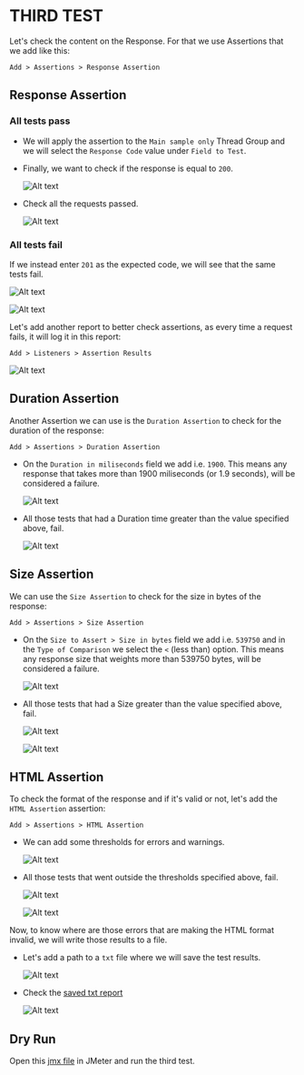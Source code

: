 # THIRD TEST

Let's check the content on the Response. For that we use Assertions that we add like this:

`Add > Assertions > Response Assertion`

## Response Assertion

### All tests pass
- We will apply the assertion to the `Main sample only` Thread Group and we will select the `Response Code` value under `Field to Test`.
- Finally, we want to check if the response is equal to `200`.

    ![Alt text](/images/assertions/Assertions_UsersRequest_1.png "Add an Assertion")

- Check all the requests passed.

    ![Alt text](/images/assertions/Assertions_UsersRequest_2.png "Check all tests passed")
 

### All tests fail

If we instead enter `201` as the expected code, we will see that the same tests fail.

![Alt text](/images/assertions/Assertions_UsersRequest_3.png "Update the expected Response Code")

![Alt text](/images/assertions/Assertions_UsersRequest_4.png "Check all tests failed")

Let's add another report to better check assertions, as every time a request fails, it will log it in this report:

`Add > Listeners > Assertion Results`

![Alt text](/images/assertions/Assertions_UsersRequest_5.png "Check the Assertion Results report")

## Duration Assertion

Another Assertion we can use is the `Duration Assertion` to check for the duration of the response:

`Add > Assertions > Duration Assertion`

- On the `Duration in miliseconds` field we add i.e. `1900`. This means any response that takes more than 1900 miliseconds (or 1.9 seconds), will be considered a failure.

    ![Alt text](/images/assertions/Assertions_UsersRequest_8.png "Add an expected duration on the Duration report")

- All those tests that had a Duration time greater than the value specified above, fail.

    ![Alt text](/images/assertions/Assertions_UsersRequest_7.png "Check the results")

## Size Assertion
We can use the `Size Assertion` to check for the size in bytes of the response:

`Add > Assertions > Size Assertion`

- On the `Size to Assert > Size in bytes` field we add i.e. `539750` and in the `Type of Comparison` we select the `<` (less than) option. This means any response size that weights more than 539750 bytes, will be considered a failure.

    ![Alt text](/images/assertions/Assertions_UsersRequest_9.png "Add an expected size on the Size Assertion report")

- All those tests that had a Size greater than the value specified above, fail.

    ![Alt text](/images/assertions/Assertions_UsersRequest_10.png "Check the results")

    ![Alt text](/images/assertions/Assertions_UsersRequest_11.png "Check the Assertion Results report")

## HTML Assertion

To check the format of the response and if it's valid or not, let's add the `HTML Assertion` assertion:

`Add > Assertions > HTML Assertion`

- We can add some thresholds for errors and warnings. 

    ![Alt text](/images/assertions/Assertions_UsersRequest_12.png "Add an expected threshold on the HTML Assertion report")

- All those tests that went outside the thresholds specified above, fail.

    ![Alt text](/images/assertions/Assertions_UsersRequest_14.png "Check the results")

    ![Alt text](/images/assertions/Assertions_UsersRequest_13.png "Check the Assertion Results report")

Now, to know where are those errors that are making the HTML format invalid, we will write those results to a file.

- Let's add a path to a `txt` file where we will save the test results.

    ![Alt text](/images/assertions/Assertions_UsersRequest_16.png "Add a path to the file that will contain the results")

- Check the [saved txt report](/saved-reports/HTML-invalid-format-report.txt)

    ![Alt text](/images/assertions/Assertions_UsersRequest_17.png "Check the content of the saved file")


## Dry Run
Open this [jmx file](/Feature%20-%20Test%20Plan.jmx) in JMeter and run the third test.
